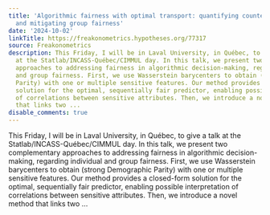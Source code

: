 ```yaml
---
title: 'Algorithmic fairness with optimal transport: quantifying counterfactual fairness
  and mitigating group fairness'
date: '2024-10-02'
linkTitle: https://freakonometrics.hypotheses.org/77317
source: Freakonometrics
description: This Friday, I will be in Laval University, in Québec, to give a talk
  at the Statlab/INCASS-Québec/CIMMUL day. In this talk, we present two complementary
  approaches to addressing fairness in algorithmic decision-making, regarding individual
  and group fairness. First, we use Wasserstein barycenters to obtain (strong Demographic
  Parity) with one or multiple sensitive features. Our method provides a closed-form
  solution for the optimal, sequentially fair predictor, enabling possible interpretation
  of correlations between sensitive attributes. Then, we introduce a novel method
  that links two ...
disable_comments: true
---
```

This Friday, I will be in Laval University, in Québec, to give a talk at the Statlab/INCASS-Québec/CIMMUL day. In this talk, we present two complementary approaches to addressing fairness in algorithmic decision-making, regarding individual and group fairness. First, we use Wasserstein barycenters to obtain (strong Demographic Parity) with one or multiple sensitive features. Our method provides a closed-form solution for the optimal, sequentially fair predictor, enabling possible interpretation of correlations between sensitive attributes. Then, we introduce a novel method that links two ...